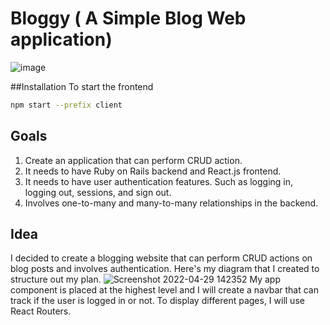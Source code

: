 # Bloggy ( A Simple Blog Web application)
![image](https://user-images.githubusercontent.com/64029918/173248030-0551d23a-39d7-4467-824a-39d1720d26d4.png)

##Installation
To start the frontend
```bash
npm start --prefix client
```

## Goals
1. Create an application that can perform CRUD action.
2. It needs to have Ruby on Rails backend and React.js frontend.
3. It needs to have user authentication features. Such as logging in, logging out, sessions, and sign out.
4. Involves one-to-many and many-to-many relationships in the backend.

## Idea
I decided to create a blogging website that can perform CRUD actions on blog posts and involves authentication.
Here's my diagram that I created to structure out my plan.
![Screenshot 2022-04-29 142352](https://user-images.githubusercontent.com/64029918/173248927-71b35f2b-30dc-49d2-8ac6-6125e494142f.png)
My app component is placed at the highest level and I will create a navbar that can track if the user is logged in or not. To display different pages, I will use React Routers. 
